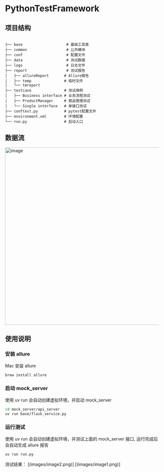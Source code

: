 # PythonTestFramework
## 项目结构

```text

├── base                    # 基础工具类
├── common                  # 公共模块
├── conf                    # 配置文件
├── data                    # 测试数据
├── logs                    # 日志文件
├── report                  # 测试报告
│   ├── allureReport       # Allure报告
│   ├── temp               # 临时文件
│   └── tmreport           
├── testcase               # 测试用例
│   ├── Business interface # 业务流程测试
│   ├── ProductManager     # 商品管理测试
│   └── Single interface   # 单接口测试
├── conftest.py            # pytest配置文件
├── environment.xml        # 环境配置
└── run.py                 # 启动入口
```
## 数据流
<img width="580" alt="image" src="https://github.com/user-attachments/assets/b0e3ba19-ec0c-46b1-93a4-0c3741100171" />

## 使用说明

### 安装 allure

Mac 安装 allure

```bash
brew install allure
```

### 启动 mock_server

使用 uv run 会自动创建虚拟环境，并启动 mock_server

```bash
cd mock_server/api_server 
uv run base/flask_service.py 
```

### 运行测试

使用 uv run 会自动创建虚拟环境，并测试上面的 mock_server 接口, 运行完成后会自动生成 allure 报告

```bash
uv run run.py
```

测试结果：
[(images/image2.png)]
[(images/image1.png)]
